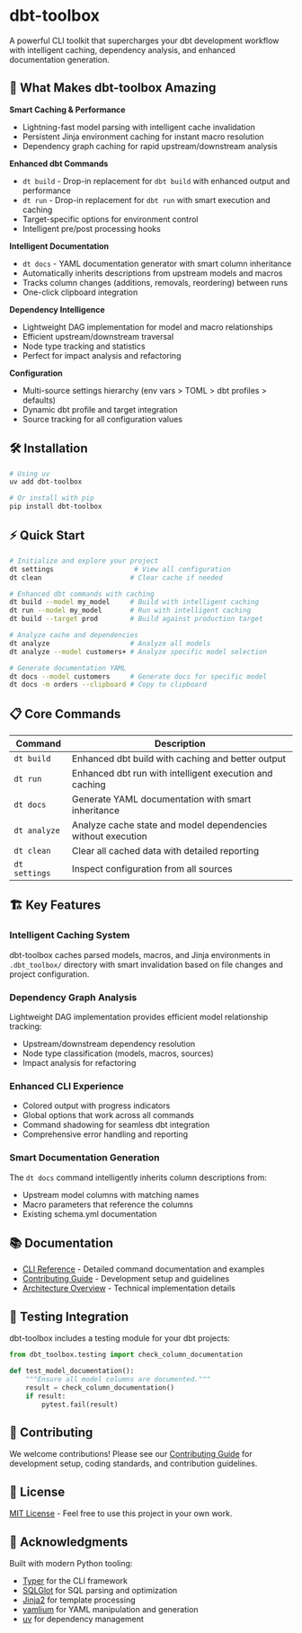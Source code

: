 # dbt-toolbox

A powerful CLI toolkit that supercharges your dbt development workflow with intelligent caching, dependency analysis, and enhanced documentation generation.

## 🚀 What Makes dbt-toolbox Amazing

**Smart Caching & Performance**
- Lightning-fast model parsing with intelligent cache invalidation
- Persistent Jinja environment caching for instant macro resolution
- Dependency graph caching for rapid upstream/downstream analysis

**Enhanced dbt Commands**
- `dt build` - Drop-in replacement for `dbt build` with enhanced output and performance
- `dt run` - Drop-in replacement for `dbt run` with smart execution and caching
- Target-specific options for environment control
- Intelligent pre/post processing hooks

**Intelligent Documentation**
- `dt docs` - YAML documentation generator with smart column inheritance
- Automatically inherits descriptions from upstream models and macros
- Tracks column changes (additions, removals, reordering) between runs
- One-click clipboard integration

**Dependency Intelligence**
- Lightweight DAG implementation for model and macro relationships
- Efficient upstream/downstream traversal
- Node type tracking and statistics
- Perfect for impact analysis and refactoring

**Configuration**
- Multi-source settings hierarchy (env vars > TOML > dbt profiles > defaults)
- Dynamic dbt profile and target integration
- Source tracking for all configuration values

## 🛠️ Installation

```bash
# Using uv
uv add dbt-toolbox

# Or install with pip
pip install dbt-toolbox
```

## ⚡ Quick Start

```bash
# Initialize and explore your project
dt settings                    # View all configuration
dt clean                      # Clear cache if needed

# Enhanced dbt commands with caching
dt build --model my_model     # Build with intelligent caching
dt run --model my_model       # Run with intelligent caching
dt build --target prod        # Build against production target

# Analyze cache and dependencies
dt analyze                    # Analyze all models
dt analyze --model customers+ # Analyze specific model selection

# Generate documentation YAML
dt docs --model customers     # Generate docs for specific model
dt docs -m orders --clipboard # Copy to clipboard
```

## 📋 Core Commands

| Command | Description |
|---------|-------------|
| `dt build` | Enhanced dbt build with caching and better output |
| `dt run` | Enhanced dbt run with intelligent execution and caching |
| `dt docs` | Generate YAML documentation with smart inheritance |
| `dt analyze` | Analyze cache state and model dependencies without execution |
| `dt clean` | Clear all cached data with detailed reporting |
| `dt settings` | Inspect configuration from all sources |

## 🏗️ Key Features

### Intelligent Caching System
dbt-toolbox caches parsed models, macros, and Jinja environments in `.dbt_toolbox/` directory with smart invalidation based on file changes and project configuration.

### Dependency Graph Analysis
Lightweight DAG implementation provides efficient model relationship tracking:
- Upstream/downstream dependency resolution
- Node type classification (models, macros, sources)
- Impact analysis for refactoring

### Enhanced CLI Experience
- Colored output with progress indicators
- Global options that work across all commands
- Command shadowing for seamless dbt integration
- Comprehensive error handling and reporting

### Smart Documentation Generation
The `dt docs` command intelligently inherits column descriptions from:
- Upstream model columns with matching names
- Macro parameters that reference the columns
- Existing schema.yml documentation

## 📚 Documentation

- [CLI Reference](./CLI.md) - Detailed command documentation and examples
- [Contributing Guide](./CONTRIBUTING.md) - Development setup and guidelines
- [Architecture Overview](./CLAUDE.md) - Technical implementation details

## 🧪 Testing Integration

dbt-toolbox includes a testing module for your dbt projects:

```python
from dbt_toolbox.testing import check_column_documentation

def test_model_documentation():
    """Ensure all model columns are documented."""
    result = check_column_documentation()
    if result:
        pytest.fail(result)
```

## 🤝 Contributing

We welcome contributions! Please see our [Contributing Guide](./CONTRIBUTING.md) for development setup, coding standards, and contribution guidelines.

## 📄 License

[MIT License](LICENSE) - Feel free to use this project in your own work.

## 🙏 Acknowledgments

Built with modern Python tooling:
- [Typer](https://typer.tiangolo.com/) for the CLI framework
- [SQLGlot](https://sqlglot.com/) for SQL parsing and optimization
- [Jinja2](https://jinja.palletsprojects.com/) for template processing
- [yamlium](https://github.com/erikmunkby/yamlium) for YAML manipulation and generation
- [uv](https://docs.astral.sh/uv/) for dependency management